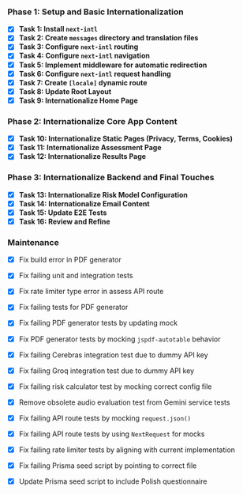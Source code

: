 ### Phase 1: Setup and Basic Internationalization

- [x] **Task 1: Install `next-intl`**
- [x] **Task 2: Create `messages` directory and translation files**
- [x] **Task 3: Configure `next-intl` routing**
- [x] **Task 4: Configure `next-intl` navigation**
- [x] **Task 5: Implement middleware for automatic redirection**
- [x] **Task 6: Configure `next-intl` request handling**
- [x] **Task 7: Create `[locale]` dynamic route**
- [x] **Task 8: Update Root Layout**
- [x] **Task 9: Internationalize Home Page**

### Phase 2: Internationalize Core App Content

- [x] **Task 10: Internationalize Static Pages (Privacy, Terms, Cookies)**
- [x] **Task 11: Internationalize Assessment Page**
- [x] **Task 12: Internationalize Results Page**

### Phase 3: Internationalize Backend and Final Touches

- [x] **Task 13: Internationalize Risk Model Configuration**
- [x] **Task 14: Internationalize Email Content**
- [x] **Task 15: Update E2E Tests**
- [x] **Task 16: Review and Refine**

### Maintenance

- [x] Fix build error in PDF generator
- [x] Fix failing unit and integration tests
- [x] Fix rate limiter type error in assess API route
- [x] Fix failing tests for PDF generator
- [x] Fix failing PDF generator tests by updating mock
- [x] Fix PDF generator tests by mocking `jspdf-autotable` behavior
- [x] Fix failing Cerebras integration test due to dummy API key
- [x] Fix failing Groq integration test due to dummy API key
- [x] Fix failing risk calculator test by mocking correct config file
- [x] Remove obsolete audio evaluation test from Gemini service tests
- [x] Fix failing API route tests by mocking `request.json()`
- [x] Fix failing API route tests by using `NextRequest` for mocks
- [x] Fix failing rate limiter tests by aligning with current implementation
- [x] Fix failing Prisma seed script by pointing to correct file
- [x] Update Prisma seed script to include Polish questionnaire
      